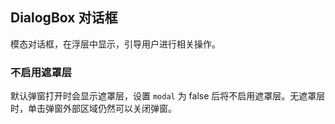 <div class="demo-header">
<p class="overviewicon">
  <span class="wapi-tips-dialog"/>
</p>

## DialogBox 对话框

<nova-uxlink widget-name="DialogBox"></nova-uxlink>

模态对话框，在浮层中显示，引导用户进行相关操作。
</div>

### 不启用遮罩层

默认弹窗打开时会显示遮罩层，设置 `modal` 为 false 后将不启用遮罩层。无遮罩层时，单击弹窗外部区域仍然可以关闭弹窗。

<nova-demo-view link="dialog-box/no-modal"></nova-demo-view>

<br>
